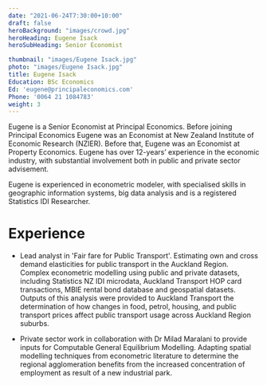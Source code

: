```yaml
---
date: "2021-06-24T7:30:00+10:00"
draft: false
heroBackground: "images/crowd.jpg"
heroHeading: Eugene Isack
heroSubHeading: Senior Economist

thumbnail: "images/Eugene Isack.jpg"
photo: "images/Eugene Isack.jpg"
title: Eugene Isack
Education: BSc Economics
Ed: 'eugene@principaleconomics.com'
Phone: '0064 21 1084783'
weight: 3
---
```

Eugene is a Senior Economist at Principal Economics. Before joining Principal Economics Eugene was an Economist at New Zealand Institute of Economic Research (NZIER). Before that,  Eugene was an Economist at Property Economics. Eugene has over 12-years’ experience in the economic industry, with substantial involvement both in public and private sector advisement.

Eugene is experienced in econometric modeler, with specialised skills in geographic information systems, big data analysis and is a registered Statistics IDI Researcher. 

# Experience

- Lead analyst in 'Fair fare for Public Transport'. Estimating own and cross demand elasticities for public transport in the Auckland Region. Complex econometric modelling using public and private datasets, including Statistics NZ IDI microdata, Auckland Transport HOP card transactions, MBIE rental bond database and geospatial datasets. Outputs of this analysis were provided to Auckland Transport the determination of how changes in food, petrol, housing, and public transport prices affect public transport usage across Auckland Region suburbs. 

- Private sector work in collaboration with Dr Milad Maralani to provide inputs for Computable General Equilibrium Modelling. Adapting spatial modelling techniques from econometric literature to determine the regional agglomeration benefits from the increased concentration of employment as result of a new industrial park. 
